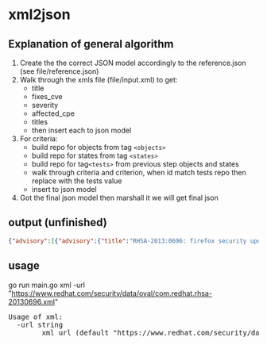 # xml2json

## Explanation of general algorithm

1. Create the the correct JSON model accordingly to the reference.json (see file/reference.json)
2. Walk through the xmls file (file/input.xml) to get:
    - title
    - fixes_cve
    - severity
    - affected_cpe
    - titles 
    - then insert each to json model
3. For criteria:
    - build repo for objects from tag `<objects>`
    - build repo for states from tag `<states>`
    - build repo for tag`<tests>` from previous step objects and states
    - walk through criteria and criterion, when id match tests repo then replace with the tests value
    - insert to json model
4. Got the final json model then marshall it we will get final json

## output (unfinished)
```json
{"advisory":[{"advisory":{"title":"RHSA-2013:0696: firefox security update (Critical)","fixes_cve":["RHSA-2013:0696","CVE-2013-0788","CVE-2013-0793","CVE-2013-0795","CVE-2013-0796","CVE-2013-0800"],"severity":"Critical","affected_cpe":["Red Hat Enterprise Linux 5","Red Hat Enterprise Linux 6"],"criteria":null},"title":"..."}]}
```

## usage
go run main.go xml -url "https://www.redhat.com/security/data/oval/com.redhat.rhsa-20130696.xml"

<pre>
Usage of xml:
  -url string
        xml url (default "https://www.redhat.com/security/data/oval/com.redhat.rhsa-20130696.xml")
</pre>
